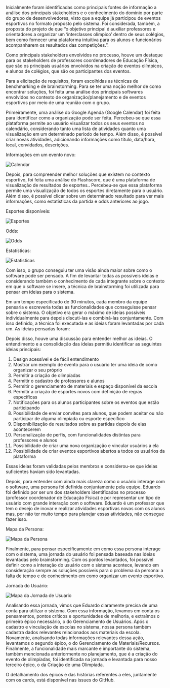 Inicialmente foram identificadas como principais fontes de informação a análise dos principais stakeholders e o conhecimento do domínio por parte do grupo de desenvolvedores, visto que a equipe já participou de eventos esportivos no formato proposto pelo sistema. Foi considerada, também, a proposta do projeto de que “o objetivo principal é auxiliar professores e orientadores a organizar um ‘interclasses olímpico’ dentro de seus colégios, bem como fornecer uma plataforma intuitiva para os alunos e funcionários acompanharem os resultados das competições.”.

Como principais stakeholders envolvidos no processo, houve um destaque para os stakeholders de professores coordenadores de Educação Física, que são os principais usuários envolvidos na criação de eventos olímpicos, e alunos de colégios, que são os participantes dos eventos.

Para a elicitação de requisitos, foram escolhidas as técnicas de benchmarking e de brainstorming. Para se ter uma noção melhor de como encontrar soluções, foi feita uma análise dos principais softwares envolvidos no contexto de organização/planejamento e de eventos esportivos por meio de uma reunião com o grupo.

Primeiramente, uma análise do Google Agenda (Google Calendar) foi feita para identificar como a organização pode ser feita. Percebeu-se que essa plataforma permite ao usuário visualizar todos os seus eventos no calendário, considerando tanto uma lista de atividades quanto uma visualização em um determinado período de tempo. Além disso, é possível criar novas atividades, adicionando informações como título, data/hora, local, convidados, descrições.

Informações em um evento novo:

![Calendar](/assets/images/google_calendar.png)

Depois, para compreender melhor soluções que existem no contexto esportivo, foi feita uma análise do Flashscore, que é uma plataforma de visualização de resultados de esportes.. Percebeu-se que essa plataforma permite uma visualização de todos os esportes diretamente para o usuário. Além disso, é possível clicar sobre um determinado resultado para ver mais informações, como estatísticas da partida e odds anteriores ao jogo.

Esportes disponíveis:

![Esportes](/assets/images/esportes.png)

Odds:

![Odds](/assets/images/odds.png)

Estatísticas:

![Estatisticas](/assets/images/estatisticas.png)

Com isso, o grupo conseguiu ter uma visão ainda maior sobre como o software pode ser pensado. A fim de levantar todas as possíveis ideias e considerando também o conhecimento de cada integrante sobre o contexto em que o software se insere, a técnica de brainstorming foi utilizada para pensar em ideias para o sistema. 

Em um tempo especificado de 30 minutos, cada membro da equipe pensaria e escreveria todas as funcionalidades que conseguisse pensar sobre o sistema. O objetivo era gerar o máximo de ideias possíveis individualmente para depois discuti-las e combiná-las conjuntamente. Com isso definido, a técnica foi executada e as ideias foram levantadas por cada um. As ideias pensadas foram:





Depois disso, houve uma discussão para entender melhor as ideias. O entendimento e a consolidação das ideias permitiu identificar as seguintes ideias principais:

1. Design acessível e de fácil entendimento
2. Mostrar um exemplo de evento para o usuário ter uma ideia de como organizar o seu próprio
3. Permitir a criação de olimpíadas
4. Permitir o cadastro de professores e alunos
5. Permitir o gerenciamento de materiais e espaço disponível da escola
6. Permitir a criação de esportes novos com definição de regras específicas
7. Notificações para os alunos participantes sobre os eventos que estão participando
8. Possibilidade de enviar convites para alunos, que podem aceitar ou não participar de alguma olimpíada ou esporte específico
9. Disponibilização de resultados sobre as partidas depois de elas acontecerem
10. Personalização de perfis, com funcionalidades distintas para professores e alunos
11. Possibilidade de criar uma nova organização e vincular usuários a ela
12. Possibilidade de criar eventos esportivos abertos a todos os usuários da plataforma

Essas ideias foram validadas pelos membros e considerou-se que ideias suficientes haviam sido levantadas.

Depois, para entender com ainda mais clareza como o usuário interage com o software, uma persona foi definida conjuntamente pela equipe. Eduardo foi definido por ser um dos stakeholders identificados no processo (professor coordenador de Educação Física) e por representar um tipo de usuário com grande interação com o software. Eduardo é um professor que tem o desejo de inovar e realizar atividades esportivas novas com os alunos mas, por não ter muito tempo para planejar essas atividades, não consegue fazer isso.


Mapa da Persona:

![Mapa da Persona](/assets/images/mapa_da_persona.png)


Finalmente, para pensar especificamente em como essa persona interage com o sistema, uma jornada do usuário foi pensada baseada nas ideias levantadas pelo brainstorming. Com os pontos levantados, foi possível definir como a interação do usuário com o sistema acontece, levando em consideração sempre as soluções possíveis para o problema da persona: a falta de tempo e de conhecimento em como organizar um evento esportivo.

Jornada do Usuário:

![Mapa da Jornada de Usuario](/assets/images/mapa_da_jornada_de_usuario.png)



Analisando essa jornada, vimos que Eduardo claramente precisa de uma conta para utilizar o sistema. Com essa informação, levamos em conta os pensamentos, pontos críticos e oportunidades de melhoria, e extraímos o primeiro épico necessário, o do Gerenciamento de Usuários. Após o cadastro e vinculação de escolas no sistema, nossa persona também cadastra dados relevantes relacionados aos materiais da escola. Novamente, analisando todas informações relevantes dessa ação, levantamos o segundo épico, o do Gerenciamento de Materiais/Recursos. Finalmente, a funcionalidade mais marcante e importante do sistema, também mencionada anteriormente no planejamento, que é a criação do evento de olimpíadas, foi identificada na jornada e levantada para nosso terceiro épico, o da Criação de uma Olimpíada.

O detalhamento dos épicos e das histórias referentes a eles, juntamente com os cards, está disponível nas issues do GitHub.
